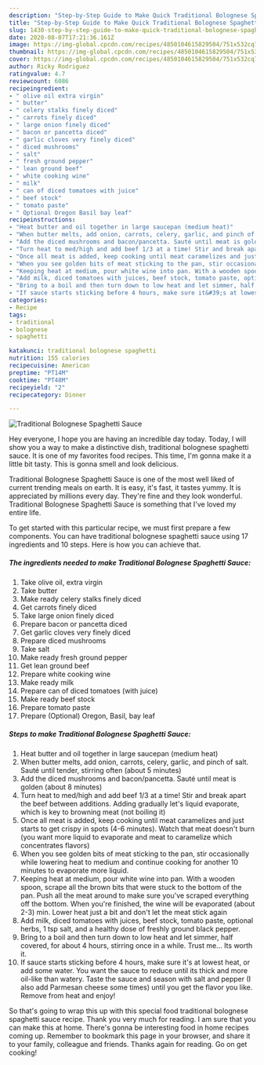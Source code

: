 ```yaml
---
description: "Step-by-Step Guide to Make Quick Traditional Bolognese Spaghetti Sauce"
title: "Step-by-Step Guide to Make Quick Traditional Bolognese Spaghetti Sauce"
slug: 1430-step-by-step-guide-to-make-quick-traditional-bolognese-spaghetti-sauce
date: 2020-08-07T17:21:36.161Z
image: https://img-global.cpcdn.com/recipes/4850104615829504/751x532cq70/traditional-bolognese-spaghetti-sauce-recipe-main-photo.jpg
thumbnail: https://img-global.cpcdn.com/recipes/4850104615829504/751x532cq70/traditional-bolognese-spaghetti-sauce-recipe-main-photo.jpg
cover: https://img-global.cpcdn.com/recipes/4850104615829504/751x532cq70/traditional-bolognese-spaghetti-sauce-recipe-main-photo.jpg
author: Ricky Rodriguez
ratingvalue: 4.7
reviewcount: 6086
recipeingredient:
- " olive oil extra virgin"
- " butter"
- " celery stalks finely diced"
- " carrots finely diced"
- " large onion finely diced"
- " bacon or pancetta diced"
- " garlic cloves very finely diced"
- " diced mushrooms"
- " salt"
- " fresh ground pepper"
- " lean ground beef"
- " white cooking wine"
- " milk"
- " can of diced tomatoes with juice"
- " beef stock"
- " tomato paste"
- " Optional Oregon Basil bay leaf"
recipeinstructions:
- "Heat butter and oil together in large saucepan (medium heat)"
- "When butter melts, add onion, carrots, celery, garlic, and pinch of salt. Sauté until tender, stirring often (about 5 minutes)"
- "Add the diced mushrooms and bacon/pancetta. Sauté until meat is golden (about 8 minutes)"
- "Turn heat to med/high and add beef 1/3 at a time! Stir and break apart the beef between additions. Adding gradually let&#39;s liquid evaporate, which is key to browning meat (not boiling it)"
- "Once all meat is added, keep cooking until meat caramelizes and just starts to get crispy in spots (4-6 minutes). Watch that meat doesn&#39;t burn (you want more liquid to evaporate and meat to caramelize which concentrates flavors)"
- "When you see golden bits of meat sticking to the pan, stir occasionally while lowering heat to medium and continue cooking for another 10 minutes to evaporate more liquid."
- "Keeping heat at medium, pour white wine into pan. With a wooden spoon, scrape all the brown bits that were stuck to the bottom of the pan. Push all the meat around to make sure you&#39;ve scraped everything off the bottom. When you&#39;re finished, the wine will be evaporated (about 2-3) min. Lower heat just a bit and don&#39;t let the meat stick again"
- "Add milk, diced tomatoes with juices, beef stock, tomato paste, optional herbs, 1 tsp salt, and a healthy dose of freshly ground black pepper."
- "Bring to a boil and then turn down to low heat and let simmer, half covered, for about 4 hours, stirring once in a while. Trust me... Its worth it."
- "If sauce starts sticking before 4 hours, make sure it&#39;s at lowest heat, or add some water. You want the sauce to reduce until its thick and more oil-like than watery. Taste the sauce and season with salt and pepper (I also add Parmesan cheese some times) until you get the flavor you like. Remove from heat and enjoy!"
categories:
- Recipe
tags:
- traditional
- bolognese
- spaghetti

katakunci: traditional bolognese spaghetti 
nutrition: 155 calories
recipecuisine: American
preptime: "PT14M"
cooktime: "PT48M"
recipeyield: "2"
recipecategory: Dinner

---
```



![Traditional Bolognese Spaghetti Sauce](https://img-global.cpcdn.com/recipes/4850104615829504/751x532cq70/traditional-bolognese-spaghetti-sauce-recipe-main-photo.jpg)

Hey everyone, I hope you are having an incredible day today. Today, I will show you a way to make a distinctive dish, traditional bolognese spaghetti sauce. It is one of my favorites food recipes. This time, I'm gonna make it a little bit tasty. This is gonna smell and look delicious.

Traditional Bolognese Spaghetti Sauce is one of the most well liked of current trending meals on earth. It is easy, it's fast, it tastes yummy. It is appreciated by millions every day. They're fine and they look wonderful. Traditional Bolognese Spaghetti Sauce is something that I've loved my entire life.




To get started with this particular recipe, we must first prepare a few components. You can have traditional bolognese spaghetti sauce using 17 ingredients and 10 steps. Here is how you can achieve that.

<!--inarticleads1-->

##### The ingredients needed to make Traditional Bolognese Spaghetti Sauce:

1. Take  olive oil, extra virgin
1. Take  butter
1. Make ready  celery stalks finely diced
1. Get  carrots finely diced
1. Take  large onion finely diced
1. Prepare  bacon or pancetta diced
1. Get  garlic cloves very finely diced
1. Prepare  diced mushrooms
1. Take  salt
1. Make ready  fresh ground pepper
1. Get  lean ground beef
1. Prepare  white cooking wine
1. Make ready  milk
1. Prepare  can of diced tomatoes (with juice)
1. Make ready  beef stock
1. Prepare  tomato paste
1. Prepare  (Optional) Oregon, Basil, bay leaf




<!--inarticleads2-->

##### Steps to make Traditional Bolognese Spaghetti Sauce:

1. Heat butter and oil together in large saucepan (medium heat)
1. When butter melts, add onion, carrots, celery, garlic, and pinch of salt. Sauté until tender, stirring often (about 5 minutes)
1. Add the diced mushrooms and bacon/pancetta. Sauté until meat is golden (about 8 minutes)
1. Turn heat to med/high and add beef 1/3 at a time! Stir and break apart the beef between additions. Adding gradually let&#39;s liquid evaporate, which is key to browning meat (not boiling it)
1. Once all meat is added, keep cooking until meat caramelizes and just starts to get crispy in spots (4-6 minutes). Watch that meat doesn&#39;t burn (you want more liquid to evaporate and meat to caramelize which concentrates flavors)
1. When you see golden bits of meat sticking to the pan, stir occasionally while lowering heat to medium and continue cooking for another 10 minutes to evaporate more liquid.
1. Keeping heat at medium, pour white wine into pan. With a wooden spoon, scrape all the brown bits that were stuck to the bottom of the pan. Push all the meat around to make sure you&#39;ve scraped everything off the bottom. When you&#39;re finished, the wine will be evaporated (about 2-3) min. Lower heat just a bit and don&#39;t let the meat stick again
1. Add milk, diced tomatoes with juices, beef stock, tomato paste, optional herbs, 1 tsp salt, and a healthy dose of freshly ground black pepper.
1. Bring to a boil and then turn down to low heat and let simmer, half covered, for about 4 hours, stirring once in a while. Trust me... Its worth it.
1. If sauce starts sticking before 4 hours, make sure it&#39;s at lowest heat, or add some water. You want the sauce to reduce until its thick and more oil-like than watery. Taste the sauce and season with salt and pepper (I also add Parmesan cheese some times) until you get the flavor you like. Remove from heat and enjoy!




So that's going to wrap this up with this special food traditional bolognese spaghetti sauce recipe. Thank you very much for reading. I am sure that you can make this at home. There's gonna be interesting food in home recipes coming up. Remember to bookmark this page in your browser, and share it to your family, colleague and friends. Thanks again for reading. Go on get cooking!
